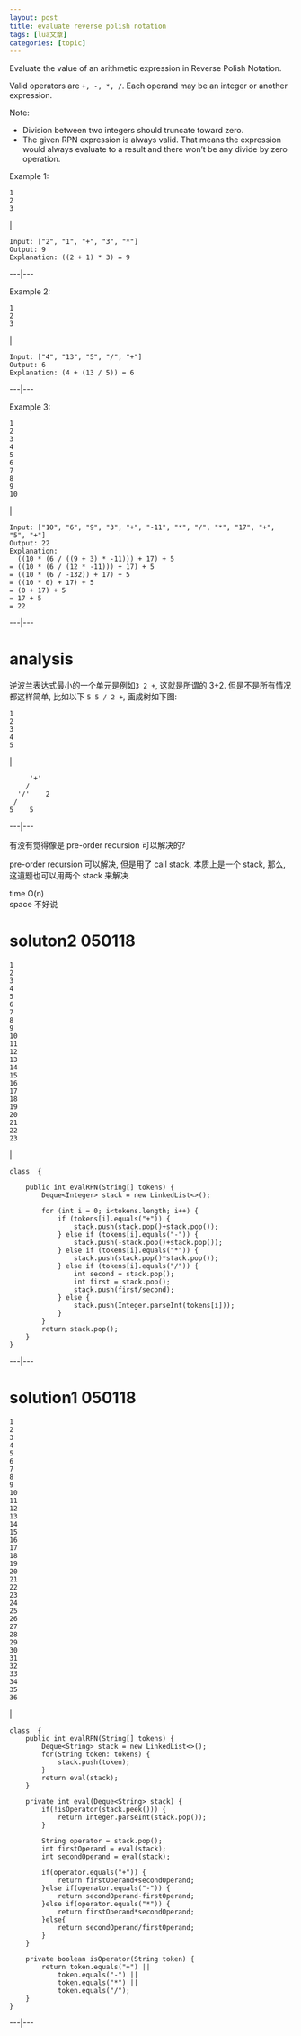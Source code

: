 ```yaml
---
layout: post
title: evaluate reverse polish notation 
tags: [lua文章]
categories: [topic]
---
```

Evaluate the value of an arithmetic expression in Reverse Polish Notation.

Valid operators are `+, -, *, /`. Each operand may be an integer or another
expression.

Note:

  * Division between two integers should truncate toward zero.
  * The given RPN expression is always valid. That means the expression would always evaluate to a result and there won’t be any divide by zero operation.

Example 1:

    
    
    1  
    2  
    3  
    

|

    
    
    Input: ["2", "1", "+", "3", "*"]  
    Output: 9  
    Explanation: ((2 + 1) * 3) = 9  
      
  
---|---  
  
Example 2:

    
    
    1  
    2  
    3  
    

|

    
    
    Input: ["4", "13", "5", "/", "+"]  
    Output: 6  
    Explanation: (4 + (13 / 5)) = 6  
      
  
---|---  
  
Example 3:

    
    
    1  
    2  
    3  
    4  
    5  
    6  
    7  
    8  
    9  
    10  
    

|

    
    
    Input: ["10", "6", "9", "3", "+", "-11", "*", "/", "*", "17", "+", "5", "+"]  
    Output: 22  
    Explanation:   
      ((10 * (6 / ((9 + 3) * -11))) + 17) + 5  
    = ((10 * (6 / (12 * -11))) + 17) + 5  
    = ((10 * (6 / -132)) + 17) + 5  
    = ((10 * 0) + 17) + 5  
    = (0 + 17) + 5  
    = 17 + 5  
    = 22  
      
  
---|---  
  
# analysis

逆波兰表达式最小的一个单元是例如`3 2 +`, 这就是所谓的 3+2. 但是不是所有情况都这样简单, 比如以下 `5 5 / 2 +`, 画成树如下图:

    
    
    1  
    2  
    3  
    4  
    5  
    

|

    
    
         '+'  
        /     
      '/'    2  
     /    
    5    5  
      
  
---|---  
  
有没有觉得像是 pre-order recursion 可以解决的?

pre-order recursion 可以解决, 但是用了 call stack, 本质上是一个 stack, 那么, 这道题也可以用两个 stack
来解决.

time O(n)  
space 不好说

# soluton2 050118

    
    
    1  
    2  
    3  
    4  
    5  
    6  
    7  
    8  
    9  
    10  
    11  
    12  
    13  
    14  
    15  
    16  
    17  
    18  
    19  
    20  
    21  
    22  
    23  
    

|

    
    
    class  {  
          
        public int evalRPN(String[] tokens) {  
            Deque<Integer> stack = new LinkedList<>();  
              
            for (int i = 0; i<tokens.length; i++) {  
                if (tokens[i].equals("+")) {  
                    stack.push(stack.pop()+stack.pop());  
                } else if (tokens[i].equals("-")) {  
                    stack.push(-stack.pop()+stack.pop());  
                } else if (tokens[i].equals("*")) {  
                    stack.push(stack.pop()*stack.pop());  
                } else if (tokens[i].equals("/")) {  
                    int second = stack.pop();  
                    int first = stack.pop();  
                    stack.push(first/second);  
                } else {  
                    stack.push(Integer.parseInt(tokens[i]));  
                }  
            }  
            return stack.pop();  
        }  
    }  
      
  
---|---  
  
# solution1 050118

    
    
    1  
    2  
    3  
    4  
    5  
    6  
    7  
    8  
    9  
    10  
    11  
    12  
    13  
    14  
    15  
    16  
    17  
    18  
    19  
    20  
    21  
    22  
    23  
    24  
    25  
    26  
    27  
    28  
    29  
    30  
    31  
    32  
    33  
    34  
    35  
    36  
    

|

    
    
    class  {  
        public int evalRPN(String[] tokens) {  
            Deque<String> stack = new LinkedList<>();  
            for(String token: tokens) {  
                stack.push(token);  
            }  
            return eval(stack);  
        }  
          
        private int eval(Deque<String> stack) {  
            if(!isOperator(stack.peek())) {  
                return Integer.parseInt(stack.pop());  
            }  
              
            String operator = stack.pop();  
            int firstOperand = eval(stack);  
            int secondOperand = eval(stack);  
              
            if(operator.equals("+")) {  
                return firstOperand+secondOperand;  
            }else if(operator.equals("-")) {  
                return secondOperand-firstOperand;  
            }else if(operator.equals("*")) {  
                return firstOperand*secondOperand;  
            }else{  
                return secondOperand/firstOperand;  
            }  
        }  
          
        private boolean isOperator(String token) {  
            return token.equals("+") ||  
                token.equals("-") ||  
                token.equals("*") ||  
                token.equals("/");  
        }  
    }  
      
  
---|---